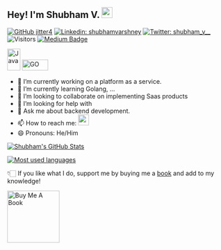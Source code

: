 ## Hey! I'm Shubham V. <img src="https://media.giphy.com/media/hvRJCLFzcasrR4ia7z/giphy.gif" width="25px">


[![GitHub jitter4](https://img.shields.io/github/followers/jitter4?label=follow&style=social)](https://github.com/vermakhushboo)
[![Linkedin: shubhamvarshney](https://img.shields.io/badge/-Shubham%20V-blue?style=flat-square&logo=Linkedin&logoColor=white&link=https://www.linkedin.com/in/shubhamvarshney/)](https://www.linkedin.com/in/shubhamvarshney/)
[![Twitter: shubham_v__](https://img.shields.io/twitter/follow/shubham_v__?style=social)](https://twitter.com/shubham_v__)
![Visitors](https://visitor-badge.glitch.me/badge?page_id=jitter4&left_color=gray&right_color=blue)
[![Medium Badge](https://img.shields.io/badge/-@Shubham%20V-black?style=flat-square&labelColor=000000&logo=Medium&link=https://medium.com/@jitter4)](https://medium.com/@jitter4)
<!--[![Polywork Badge](https://img.shields.io/badge/-Shubham%20V-orange?style=flat-square&logo=polywork&logoColor=black&link=http://polywork.com/jitter4)](http://polywork.com/jitter4) -->

<img src="https://upload.wikimedia.org/wikipedia/en/thumb/3/30/Java_programming_language_logo.svg/320px-Java_programming_language_logo.svg.png" alt="Java" width="30" height="50"> <img src="https://upload.wikimedia.org/wikipedia/commons/thumb/0/05/Go_Logo_Blue.svg/1920px-Go_Logo_Blue.svg.png" alt="GO" width="60" height="25">

- 🔭 I’m currently working on a platform as a service.
- 🌱 I’m currently learning Golang, ...
- 👯 I’m looking to collaborate on implementing Saas products
- 🤔 I’m looking for help with 
- 💬 Ask me about backend development.
- 📫 How to reach me: <a href="https://linktr.ee/jitter4" target="_blank"><img src="https://pbs.twimg.com/profile_images/1242717213225672704/zW9W_sU0_400x400.jpg" width="25" height="25"></a>
- 😄 Pronouns: He/Him
<!-- - ⚡ Fun fact: ... -->

[![Shubham's GitHub Stats](https://github-readme-stats.vercel.app/api?username=jitter4&hide=issues&count_private=true&show_icons=true&theme=calm)](https://github.com/jitter4/github-readme-stats)

<a href="https://github.com/jitter4">
  <img align="center" src="https://github-readme-stats.vercel.app/api/top-langs/?username=jitter4&theme=light&count_private=true&layout=compact" alt="Most used languages" />
</a>

👇🏻 If you like what I do, support me by buying me a [book](https://www.buymeacoffee.com/jitter4) and add to my knowledge!

<a href="https://www.buymeacoffee.com/jitter4" target="_blank"><img src="https://cdn.buymeacoffee.com/buttons/v2/default-white.png" alt="Buy Me A Book" width="120" ></a>


<!--
**jitter4/jitter4** is a ✨ _special_ ✨ repository because its `README.md` (this file) appears on your GitHub profile.

-->
